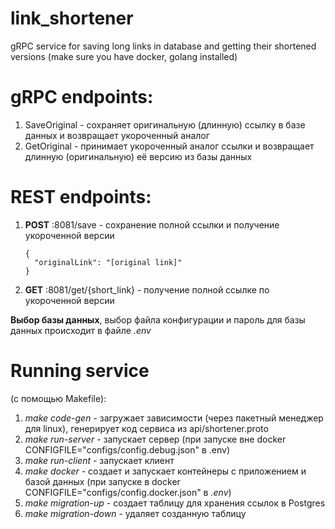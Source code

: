 # link_shortener
gRPC service for saving long links in database and getting their shortened versions
(make sure you have docker, golang installed)

# gRPC endpoints:
  1. SaveOriginal - сохраняет оригинальную (длинную) ссылку в базе данных и возвращает укороченный аналог
  2. GetOriginal - принимает укороченный аналог ссылки и возвращает длинную (оригинальную) её версию из базы данных

# REST endpoints:
  1. **POST** :8081/save - сохранение полной ссылки и получение укороченной версии
      ```
      {
        "originalLink": "[original link]"
      }
      ```
  2. **GET** :8081/get/{short_link} - получение полной ссылке по укороченной версии

**Выбор базы данных**, выбор файла конфигурации и пароль для базы данных происходит в файле _.env_

# Running service
(с помощью Makefile):
  1. _make code-gen_ - загружает зависимости (через пакетный менеджер для linux), генерирует код сервиса из api/shortener.proto
  2. _make run-server_ - запускает сервер (при запуске вне docker CONFIGFILE="configs/config.debug.json" в .env)
  3. _make run-client_ - запускает клиент
  4. _make docker_ - создает и запускает контейнеры с приложением и базой данных (при запуске в docker CONFIGFILE="configs/config.docker.json" в _.env_)
  5. _make migration-up_ - создает таблицу для хранения ссылок в Postgres
  6. _make migration-down_ - удаляет созданную таблицу
